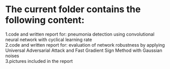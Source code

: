 # The current folder contains the following content:
1.code and written report for: pneumonia detection using convolutional neural network with cyclical learning rate\
2.code and written report for: evaluation of network robustness by applying Universal Adversarial Attack and Fast Gradient Sign Method with Gaussian noises\
3.pictures included in the report
